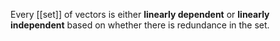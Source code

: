 Every [[set]] of vectors is either **linearly dependent** or **linearly independent** based on whether there is redundance in the set.